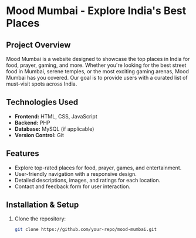 # Mood Mumbai - Explore India's Best Places

## Project Overview
Mood Mumbai is a website designed to showcase the top places in India for food, prayer, gaming, and more. Whether you're looking for the best street food in Mumbai, serene temples, or the most exciting gaming arenas, Mood Mumbai has you covered. Our goal is to provide users with a curated list of must-visit spots across India.

## Technologies Used
- **Frontend:** HTML, CSS, JavaScript
- **Backend:** PHP
- **Database:** MySQL (if applicable)
- **Version Control:** Git

## Features
- Explore top-rated places for food, prayer, games, and entertainment.
- User-friendly navigation with a responsive design.
- Detailed descriptions, images, and ratings for each location.
- Contact and feedback form for user interaction.

## Installation & Setup
1. Clone the repository:
   ```sh
   git clone https://github.com/your-repo/mood-mumbai.git
   ```
